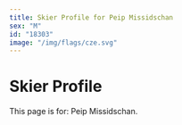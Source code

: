 ```yaml
---
title: Skier Profile for Peip Missidschan
sex: "M"
id: "18303"
image: "/img/flags/cze.svg" 
---
```


# Skier Profile

This page is for: Peip Missidschan.
    
